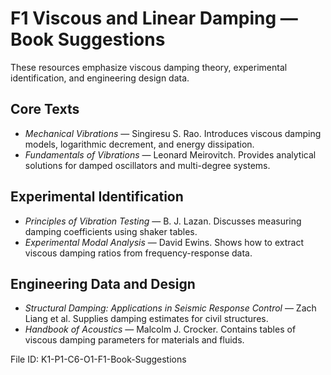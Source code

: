 # F1 Viscous and Linear Damping — Book Suggestions

These resources emphasize viscous damping theory, experimental identification, and engineering design data.

## Core Texts
- *Mechanical Vibrations* — Singiresu S. Rao. Introduces viscous damping models, logarithmic decrement, and energy dissipation.
- *Fundamentals of Vibrations* — Leonard Meirovitch. Provides analytical solutions for damped oscillators and multi-degree systems.

## Experimental Identification
- *Principles of Vibration Testing* — B. J. Lazan. Discusses measuring damping coefficients using shaker tables.
- *Experimental Modal Analysis* — David Ewins. Shows how to extract viscous damping ratios from frequency-response data.

## Engineering Data and Design
- *Structural Damping: Applications in Seismic Response Control* — Zach Liang et al. Supplies damping estimates for civil structures.
- *Handbook of Acoustics* — Malcolm J. Crocker. Contains tables of viscous damping parameters for materials and fluids.

File ID: K1-P1-C6-O1-F1-Book-Suggestions
